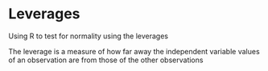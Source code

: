 # Leverages
Using R to test for normality using the leverages

The leverage is a measure of how far away the independent variable values of an observation are from those of the other observations
